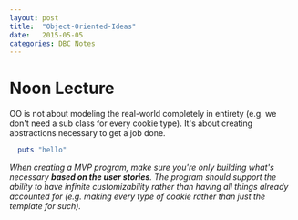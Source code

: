 ```yaml
---
layout: post
title:  "Object-Oriented-Ideas"
date:   2015-05-05
categories: DBC Notes
---
```


<!-- https://github.com/adam-p/markdown-here/wiki/Markdown-Cheatsheet -->
<!-- https://gist.github.com/stujo/78798dab0e4d5426847b -->
# Noon Lecture

OO is not about modeling the real-world completely in entirety (e.g. we don't need a sub class for every cookie type).
It's about creating abstractions necessary to get a job done.

``` ruby
  puts "hello"
```

*When creating a MVP program, make sure you're only building what's necessary **__based on the user stories__**. The program should support the ability to have infinite customizability rather than having all things already accounted for (e.g. making every type of cookie rather than just the template for such).*